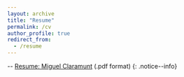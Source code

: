 ```yaml
---
layout: archive
title: "Resume"
permalink: /cv
author_profile: true
redirect_from:
  - /resume
---
```


<i class="fa-regular fa-file-pdf"></i> -- [Resume: Miguel Claramunt](./assets/files/resume.pdf) (.pdf format)
{: .notice--info}
